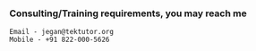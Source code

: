 ### Consulting/Training requirements, you may reach me 
```
Email - jegan@tektutor.org
Mobile - +91 822-000-5626
```
